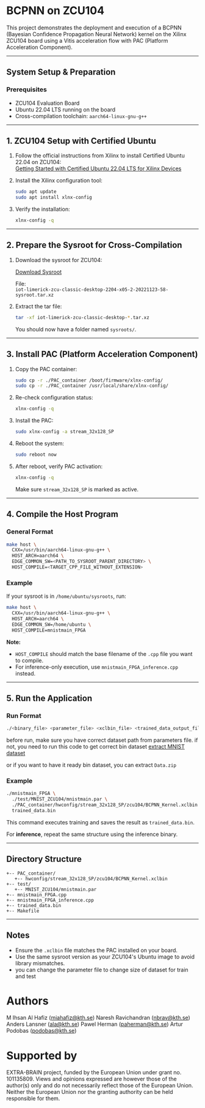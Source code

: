 # BCPNN on ZCU104

This project demonstrates the deployment and execution of a BCPNN (Bayesian Confidence Propagation Neural Network) kernel on the Xilinx ZCU104 board using a Vitis acceleration flow with PAC (Platform Acceleration Component).

---

## System Setup & Preparation

### Prerequisites

- ZCU104 Evaluation Board
- Ubuntu 22.04 LTS running on the board
- Cross-compilation toolchain: `aarch64-linux-gnu-g++`

---

## 1. ZCU104 Setup with Certified Ubuntu

1. Follow the official instructions from Xilinx to install Certified Ubuntu 22.04 on ZCU104:  
   [Getting Started with Certified Ubuntu 22.04 LTS for Xilinx Devices](https://xilinx-wiki.atlassian.net/wiki/spaces/A/pages/2363129857/Getting+Started+with+Certified+Ubuntu+22.04+LTS+for+Xilinx+Devices)

2. Install the Xilinx configuration tool:

   ```bash
   sudo apt update
   sudo apt install xlnx-config
   ```

3. Verify the installation:

   ```bash
   xlnx-config -q
   ```

---

## 2. Prepare the Sysroot for Cross-Compilation

1. Download the sysroot for ZCU104:

   [Download Sysroot](https://people.canonical.com/~platform/images/xilinx/zcu-ubuntu-22.04/)

   File:  
   `iot-limerick-zcu-classic-desktop-2204-x05-2-20221123-58-sysroot.tar.xz`

2. Extract the tar file:

   ```bash
   tar -xf iot-limerick-zcu-classic-desktop-*.tar.xz
   ```

   You should now have a folder named `sysroots/`.

---

## 3. Install PAC (Platform Acceleration Component)

1. Copy the PAC container:

   ```bash
   sudo cp -r ./PAC_container /boot/firmware/xlnx-config/
   sudo cp -r ./PAC_container /usr/local/share/xlnx-config/
   ```

2. Re-check configuration status:

   ```bash
   xlnx-config -q
   ```

3. Install the PAC:

   ```bash
   sudo xlnx-config -a stream_32x128_SP
   ```

4. Reboot the system:

   ```bash
   sudo reboot now
   ```

5. After reboot, verify PAC activation:

   ```bash
   xlnx-config -q
   ```

   Make sure `stream_32x128_SP` is marked as active.

---

## 4. Compile the Host Program

### General Format

```bash
make host \
  CXX=/usr/bin/aarch64-linux-gnu-g++ \
  HOST_ARCH=aarch64 \
  EDGE_COMMON_SW=<PATH_TO_SYSROOT_PARENT_DIRECTORY> \
  HOST_COMPILE=<TARGET_CPP_FILE_WITHOUT_EXTENSION>
```

### Example

If your sysroot is in `/home/ubuntu/sysroots`, run:

```bash
make host \
  CXX=/usr/bin/aarch64-linux-gnu-g++ \
  HOST_ARCH=aarch64 \
  EDGE_COMMON_SW=/home/ubuntu \
  HOST_COMPILE=mnistmain_FPGA
```

 **Note:**  
- `HOST_COMPILE` should match the base filename of the `.cpp` file you want to compile.
- For inference-only execution, use `mnistmain_FPGA_inference.cpp` instead.

---

## 5. Run the Application

### Run Format

```bash
./<binary_file> <parameter_file> <xclbin_file> <trained_data_output_file>
```

before run, make sure you have correct dataset path from parameters file. if not, you need to run this code to get correct bin dataset
[extract MNIST dataset](https://github.com/nbrav/BCPNNSim-ReprLearn/blob/main/Data/mnist/extract.py)

or if you want to have it ready bin dataset, you can extract `Data.zip`

### Example

```bash
./mnistmain_FPGA \
  ./test/MNIST_ZCU104/mnistmain.par \
  ./PAC_container/hwconfig/stream_32x128_SP/zcu104/BCPNN_Kernel.xclbin \
  trained_data.bin
```

This command executes training and saves the result as `trained_data.bin`.

For **inference**, repeat the same structure using the inference binary.

---

## Directory Structure

```text
+-- PAC_container/
   +-- hwconfig/stream_32x128_SP/zcu104/BCPNN_Kernel.xclbin
+-- test/
   +-- MNIST_ZCU104/mnistmain.par
+-- mnistmain_FPGA.cpp
+-- mnistmain_FPGA_inference.cpp
+-- trained_data.bin
+-- Makefile
```

---

## Notes

- Ensure the `.xclbin` file matches the PAC installed on your board.
- Use the same sysroot version as your ZCU104's Ubuntu image to avoid library mismatches.
- you can change the parameter file to change size of dataset for train and test

# Authors
M Ihsan Al Hafiz (miahafiz@kth.se)
Naresh Ravichandran (nbrav@kth.se)
Anders Lansner (ala@kth.se)
Pawel Herman (paherman@kth.se)
Artur Podobas (podobas@kth.se)

# Supported by

EXTRA-BRAIN project, funded by the European Union under grant no. 101135809. Views and opinions expressed are however those of the author(s) only and do not necessarily reflect those of the European Union. Neither the European Union nor the granting authority can be held responsible for them.
